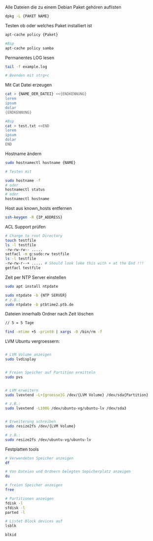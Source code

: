 
Alle Dateien die zu einem Debian Paket gehören auflisten
```bash
dpkg -L {PAKET NAME}
```

Testen ob oder welches Paket installiert ist
```bash
apt-cache policy {Paket}

#Bsp
apt-cache policy samba
```


Permanentes LOG lesen
```bash
tail -f example.log

# Beenden mit strg+c
```

Mit Cat Datei erzeugen
```bash
cat > {NAME_DER_DATEI} <<{ENDKENNUNG}
lorem
ipsum
dolar
{ENDKENNUNG}

#Bsp
cat > test.txt <<END
lorem
ipsum
dolar
END

```

Hostname ändern
```bash
sudo hostnamectl hostname {NAME}

# Testen mit

sudo hostname -f
# oder
hostnamectl status
# oder
hostnamectl hostname
```

Host aus known_hosts entfernen
```bash
ssh-keygen -R {IP_ADDRESS}
```

ACL Support prüfen
```bash
# Change to root Directory
touch testfile
ls -l testfile
-rw-rw-rw-- .....
setfacl -m g:sudo:rw testfile
ls -l testfile
-rw-rw-r--+ ..... # Should look loke this with + at the End !!!
getfacl testfile
```

Zeit per NTP Server einstellen
```bash
sudo apt install ntpdate

sudo ntpdate -b {NTP SERVER}
# z.B.:
sudo ntpdate -b ptbtime2.ptb.de
```


Dateien innerhalb Ordner nach Zeit löschen
```bash
// 5 = 5 Tage 

find -mtime +5 -print0 | xargs -0 /bin/rm -f

```

LVM Ubuntu vergroessern:
```bash

# LVM Volume anzeigen
sudo lvdisplay


# Freien Speicher auf Partition ermitteln
sudo pvs


# LVM erweitern
sudo lvextend -L+{groesse}G /dev/{LVM Volume} /dev/sda{Partition}

# z.B.:
sudo lvextend -L100G /dev/ubuntu-vg/ubuntu-lv /dev/sda3


# Erweiterung schreiben
sudo resize2fs /dev/{LVM Volume}

# z.B.:
sudo resize2fs /dev/ubuntu-vg/ubuntu-lv
```

Festplatten tools

```bash
# Verwendeten Speicher anzeigen
df

# Von Dateien und Ordnern belegten Sepicherplatz anzeigen
du

# freien Speicher anzeigen
free

# Partitionen anzeigen
fdisk -l
sfdisk -l
parted -l

# Listet Block devices auf
lsblk

blkid
```



